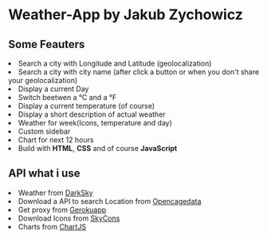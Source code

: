 # Weather-App by Jakub Zychowicz
<h2>Some Feauters</h2>
<li>Search a city with Longitude and Latitude (geolocalization)</li>
<li>Search a city with city name (after click a button or when you don't share your geolocalization)</li>
<li>Display a current Day</li>
<li>Switch beetwen a °C and a °F</li>
<li>Display a current temperature (of course)</li>
<li>Display a short description of actual weather</li>
<li>Weather for week(Icons, temperature and day)</li>
<li>Custom sidebar</li>
<li>Chart for next 12 hours</li>
<li>Build with <b>HTML</b>, <b>CSS</b> and of course <b>JavaScript</b></li>
<h2>API what i use</h2>
<li>Weather from <a href="https://darksky.net/">DarkSky</a></li>
<li>Download a API to search Location from <a href="https://opencagedata.com/">Opencagedata</a></li>
<li>Get proxy from <a href="https://cors-anywhere.herokuapp.com/">Gerokuapp</a></li>
<li>Download Icons from <a href="https://darkskyapp.github.io/skycons/">SkyCons</a></li>
<li>Charts from <a href="https://www.chartjs.org/">ChartJS</a></li>
